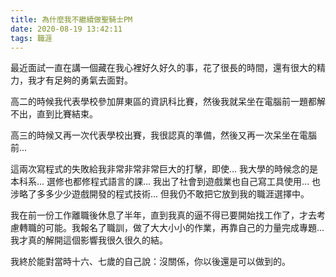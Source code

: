 ```yaml
---
title: 為什麼我不繼續做聖騎士PM
date: 2020-08-19 13:42:11
tags: 職涯
---
```

最近面試一直在講一個藏在我心裡好久好久的事，花了很長的時間，還有很大的精力，我才有足夠的勇氣去面對。

高二的時候我代表學校參加屏東區的資訊科比賽，然後我就呆坐在電腦前一題都解不出，直到比賽結束。

高三的時候又再一次代表學校出賽，我很認真的準備，然後又再一次呆坐在電腦前...

<!-- more -->

這兩次寫程式的失敗給我非常非常非常巨大的打擊，即使...
我大學的時候念的是本科系...
選修也都修程式語言的課...
我出了社會到遊戲業也自己寫工具使用...
也涉略了多多少少遊戲開發的程式技術...
但我仍不敢把它放到我的職涯選擇中。

我在前一份工作離職後休息了半年，直到我真的逼不得已要開始找工作了，才去考慮轉職的可能。我報名了職訓，做了大大小小的作業，再靠自己的力量完成專題...我才真的解開這個影響我很久很久的結。

我終於能對當時十六、七歲的自己說：沒關係，你以後還是可以做到的。